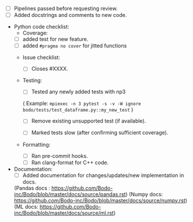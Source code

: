 - [ ] Pipelines passed before requesting review.
- [ ] Added docstrings and comments to new code.

- Python code checklist:
  - Coverage:
   - [ ] added test for new feature.
   - [ ] added `#pragma no cover` for jitted functions

  - Issue checklist:
    - [ ] Closes #XXXX. 
 
  - Testing:
    - [ ] Tested any newly added tests with np3 
    
    ( Example: `mpiexec -n 3 pytest -s -v -W ignore bodo/tests/test_dataframe.py::my_new_test` )
    
    - [ ] Remove existing unsupported test (if available).

    - [ ] Marked tests slow (after confirming sufficient coverage).

  - Formatting:
    - [ ] Ran pre-commit hooks.
    - [ ] Ran clang-format for C++ code.

- Documentation:
  - [ ] Added documentation for changes/updates/new implementation in docs.
  
   (Pandas docs : https://github.com/Bodo-inc/Bodo/blob/master/docs/source/pandas.rst)
   (Numpy docs: https://github.com/Bodo-inc/Bodo/blob/master/docs/source/numpy.rst)
   (ML docs: https://github.com/Bodo-inc/Bodo/blob/master/docs/source/ml.rst)
